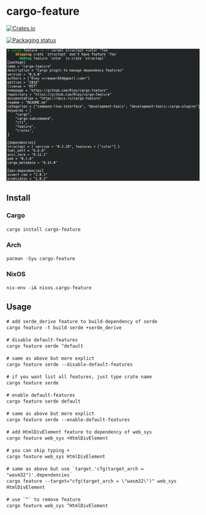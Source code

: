 # cargo-feature

[![Crates.io](https://img.shields.io/crates/v/cargo-feature)](https://crates.io/crates/cargo-feature)

[![Packaging status](https://repology.org/badge/vertical-allrepos/cargo-feature.svg)](https://repology.org/project/cargo-feature/versions)

![preview](https://github.com/Riey/cargo-feature/raw/master/preview.png)

## Install

### Cargo

`cargo install cargo-feature`

### Arch

`pacman -Syu cargo-feature`

### NixOS

`nix-env -iA nixos.cargo-feature`

## Usage

```
# add serde_derive feature to build-dependency of serde
cargo feature -t build serde +serde_derive

# disable default-features
cargo feature serde ^default

# same as above but more explict
cargo feature serde --disable-default-features

# if you want list all features, just type crate name
cargo feature serde

# enable default-features
cargo feature serde default

# same as above but more explict
cargo feature serde --enable-default-features

# add HtmlDivElement feature to dependency of web_sys 
cargo feature web_sys +HtmlDivElement

# you can skip typing +
cargo feature web_sys HtmlDivElement

# same as above but use `target.'cfg(target_arch = "wasm32")'.dependencies`
cargo feature --target="cfg(target_arch = \"wasm32\")" web_sys HtmlDivElement

# use `^` to remove feature
cargo feature web_sys ^HtmlDivElement
```
